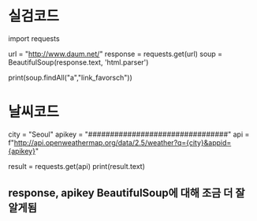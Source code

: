 # 실검코드
import requests

url = "http://www.daum.net/"
response = requests.get(url)
soup = BeautifulSoup(response.text, 'html.parser')

print(soup.findAll("a","link_favorsch"))
# 날씨코드
city = "Seoul"
apikey = "################################"
api = f"http://api.openweathermap.org/data/2.5/weather?q={city}&appid={apikey}"

result = requests.get(api)
print(result.text)

## response, apikey BeautifulSoup에 대해 조금 더 잘 알게됨
